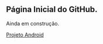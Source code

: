 ## Página Inicial do GitHub.

Ainda em construção.

<a href="https://fgn90.github.io/projeto-android/">Projeto Android</a>


